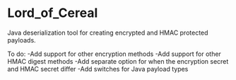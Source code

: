 # Lord_of_Cereal
Java deserialization tool for creating encrypted and HMAC protected payloads.

To do:
-Add support for other encryption methods
-Add support for other HMAC digest methods
-Add separate option for when the encryption secret and HMAC secret differ
-Add switches for Java payload types
